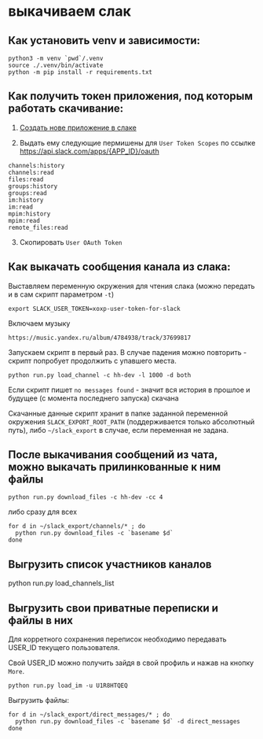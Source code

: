 # выкачиваем слак

## Как установить venv и зависимости:

```shell
python3 -m venv `pwd`/.venv
source ./.venv/bin/activate
python -m pip install -r requirements.txt
```

## Как получить токен приложения, под которым работать скачивание:

1. [Создать нове приложение в слаке](https://api.slack.com/apps?new_app=1)

2. Выдать ему следующие пермишены для `User Token Scopes` по ссылке https://api.slack.com/apps/{APP_ID}/oauth

````
channels:history
channels:read
files:read
groups:history
groups:read
im:history
im:read
mpim:history
mpim:read
remote_files:read
````

3. Скопировать `User OAuth Token`

## Как выкачать сообщения канала из слака:

Выставляем переменную окружения для чтения слака (можно передать и в сам скрипт параметром `-t`)

```shell
export SLACK_USER_TOKEN=xoxp-user-token-for-slack
```

Включаем музыку

```
https://music.yandex.ru/album/4784938/track/37699817
```

Запускаем скрипт в первый раз. В случае падения можно повторить - скрипт попробует продолжить с упавшего места.

```shell
python run.py load_channel -c hh-dev -l 1000 -d both
```

Если скрипт пишет `no messages found` - значит вся история в прошлое и будущее (с момента последнего запуска) скачана

Скачанные данные скрипт хранит в папке заданной переменной окружения `SLACK_EXPORT_ROOT_PATH` (поддерживается только абсолютный путь), либо `~/slack_export` в случае, если переменная не задана.

## После выкачивания сообщений из чата, можно выкачать прилинкованные к ним файлы

```shell
python run.py download_files -c hh-dev -cc 4
```

либо сразу для всех

```shell
for d in ~/slack_export/channels/* ; do
  python run.py download_files -c `basename $d`
done
```

## Выгрузить список участников каналов

python run.py load_channels_list

## Выгрузить свои приватные переписки и файлы в них

Для корретного сохранения переписок необходимо передавать USER_ID текущего пользователя.

Свой USER_ID можно получить зайдя в свой профиль и нажав на кнопку `More`.

```shell
python run.py load_im -u U1R8HTQEQ
```

Выгрузить файлы:

```shell
for d in ~/slack_export/direct_messages/* ; do
  python run.py download_files -c `basename $d` -d direct_messages
done
```
